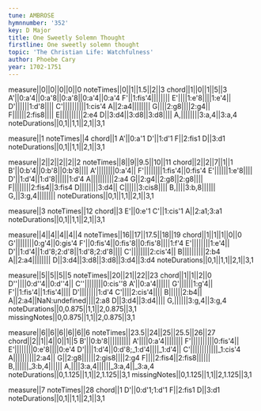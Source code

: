 ```yaml
---
tune: AMBROSE
hymnnumber: '352'
key: D Major
title: One Sweetly Solemn Thought
firstline: One sweetly solemn thought
topic: 'The Christian Life: Watchfulness'
author: Phoebe Cary
year: 1702-1751
---
```

measure||0||0||0||0||0
noteTimes||0||1||1.5||2||3
chord||1||0||1||5||3
A'||0:a'4||0:a'8||0:a'8||0:a'4||0:a'4
F'||1:fis'4||||||||
E'||||1:e'8||||1:e'4||
D'||||||1:d'8||||
C'||||||||||1:cis'4
A||2:a4||||||||
G||||2:g8||||2:g4||
F||||||2:fis8||||
E||||||||||2:e4
D||3:d4||3:d8||3:d8||||
A,||||||||3:a,4||3:a,4
noteDurations||0,1||1,1||2,1||3,1

measure||1
noteTimes||4
chord||1
A'||0:a'1
D'||1:d'1
F||2:fis1
D||3:d1
noteDurations||0,1||1,1||2,1||3,1

measure||2||2||2||2||2
noteTimes||8||9||9.5||10||11
chord||2||2||7||1||1
B'||0:b'4||0:b'8||0:b'8||||
A'||||||||0:a'4||
F'||||||||1:fis'4||0:fis'4
E'||||||1:e'8||||
D'||1:d'4||1:d'8||||||1:d'4
A||||||||||2:a4
G||2:g4||2:g8||2:g8||||
F||||||||2:fis4||3:fis4
D||||||||3:d4||
C||||||3:cis8||||
B,||||3:b,8||||||
G,||3:g,4||||||||
noteDurations||0,1||1,1||2,1||3,1

measure||3
noteTimes||12
chord||3
E'||0:e'1
C'||1:cis'1
A||2:a1;3:a1
noteDurations||0,1||1,1||2,1||3,1

measure||4||4||4||4||4
noteTimes||16||17||17.5||18||19
chord||1||1||1||0||0
G'||||||||0:g'4||0:gis'4
F'||0:fis'4||0:fis'8||0:fis'8||||1:f'4
E'||||||||1:e'4||
D'||1:d'4||1:d'8;2:d'8||1:d'8;2:d'8||||
C'||||||||2:cis'4||
B||||||||||2:b4
A||2:a4||||||||
D||3:d4||3:d8||3:d8||3:d4||3:d4
noteDurations||0,1||1,1||2,1||3,1

measure||5||5||5||5
noteTimes||20||21||22||23
chord||1||1||2||0
D''||||0:d''4||0:d''4||
C''||||||||0:cis''8
A'||0:a'4||||||
G'||||||1:g'4||
F'||1:fis'4||1:fis'4||||
D'||||||||1:d'4
C'||||2:cis'4||||
B||||||2:b4||
A||2:a4||NaN:undefined||||2:a8
D||3:d4||3:d4||||
G,||||||3:g,4||3:g,4
noteDurations||0,0.875||1,1||2,0.875||3,1
missingNotes||0,0.875||1,1||2,0.875||3,1

measure||6||6||6||6||6||6
noteTimes||23.5||24||25||25.5||26||27
chord||2||1||4||0||1||5
B'||0:b'8||||||||||
A'||||0:a'4||||||||
F'||||||||||0:fis'4||
E'||||||||0:e'8||||0:e'4
D'||||1:d'4||0:d'8;_1:d'4||||_1:d'4||
C'||||||||||||_1:cis'4
A||||||||||2:a4||
G||2:g8||||||2:gis8||||2:g4
F||||2:fis4||2:fis8||||||
B,||||||_3:b,4||||||
A,||||3:a,4||||||_3:a,4||_3:a,4
noteDurations||0,1.125||1,1||2,1.125||3,1
missingNotes||0,1.125||1,1||2,1.125||3,1

measure||7
noteTimes||28
chord||1
D'||0:d'1;1:d'1
F||2:fis1
D||3:d1
noteDurations||0,1||1,1||2,1||3,1

